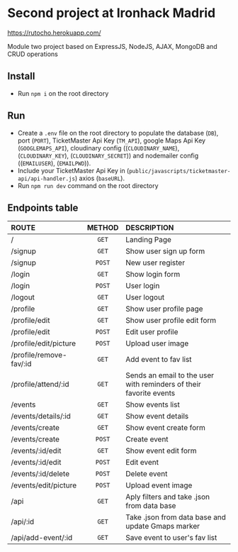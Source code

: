 # Second project at Ironhack Madrid

https://rutocho.herokuapp.com/

Module two project based on ExpressJS, NodeJS, AJAX, MongoDB and CRUD operations

## Install

- Run `npm i` on the root directory

## Run

- Create a `.env` file on the root directory to populate the database (`DB`), port (`PORT`), TicketMaster Api Key (`TM_API`), google Maps Api Key (`GOOGLEMAPS_API`),
cloudinary config ((`CLOUDINARY_NAME`), (`CLOUDINARY_KEY`), (`CLOUDINARY_SECRET`)) and nodemailer config ((`EMAILUSER`), (`EMAILPWD`)).
- Include your TicketMaster Api Key in (`public/javascripts/ticketmaster-api/api-handler.js`) axios (`baseURL`).
- Run `npm run dev` command on the root directory

## Endpoints table

| ROUTE | METHOD | DESCRIPTION |
| :--- | :---: | :--- |
| / | `GET` | Landing Page |
| /signup | `GET` | Show user sign up form |
| /signup | `POST` | New user register |
| /login | `GET` | Show login form |
| /login | `POST` | User login |
| /logout | `GET` | User logout |
| /profile | `GET` | Show user profile page |
| /profile/edit | `GET` | Show user profile edit form |
| /profile/edit | `POST` | Edit user profile |
| /profile/edit/picture | `POST` | Upload user image |
| /profile/remove-fav/:id | `GET` | Add event to fav list |
| /profile/attend/:id | `GET` | Sends an email to the user with reminders of their favorite events |
| /events | `GET` | Show events list |
| /events/details/:id | `GET` | Show event details |
| /events/create | `GET` | Show event create form |
| /events/create | `POST` | Create event |
| /events/:id/edit | `GET` | Show event edit form |
| /events/:id/edit | `POST` | Edit event |
| /events/:id/delete | `POST` | Delete event |
| /events/edit/picture | `POST` | Upload event image |
| /api | `GET` | Aply filters and take .json from data base |
| /api/:id | `GET` | Take .json from data base and update Gmaps marker |
| /api/add-event/:id | `GET` | Save event to user's fav list |

